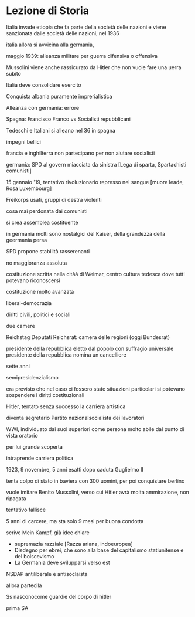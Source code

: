 # Lezione di Storia

Italia invade etiopia che fa parte della società delle nazioni e viene sanzionata dalle società delle nazioni, nel 1936

italia allora si avvicina alla germania,

maggio 1939: alleanza militare per guerra difensiva o offensiva

Mussolini viene anche rassicurato da Hitler che non vuole fare una uerra subito

Italia deve consolidare esercito

Conquista albania puramente imprerialistica


Alleanza con germania: errore


Spagna: Francisco Franco vs Socialisti repubblicani

Tedeschi e Italiani si alleano nel 36 in spagna

impegni bellici


francia e inghilterra non partecipano per non aiutare socialisti


germania: SPD al govern miacciata da sinistra [Lega di sparta, Spartachisti comunisti]

15 gennaio '19, tentativo rivoluzionario represso nel sangue [muore leade, Rosa Luxembourg]

Freikorps usati, gruppi di destra violenti

cosa mai perdonata dai comunisti

si crea assemblea costituente

in germania molti sono nostalgici del Kaiser, della grandezza della geermania persa

SPD propone stabilità
rasserenanti

no maggioranza assoluta

costituzione scritta nella citàà di Weimar, centro cultura tedesca dove tutti potevano riconoscersi

costituzione molto avanzata

liberal-democrazia

diritti civili, politici e sociali

due camere



Reichstag Deputati
Reichsrat: camera delle regioni (oggi Bundesrat)

presidente della repubblica eletto dal popolo con suffragio universale
presidente della repubblica nomina un cancelliere

sette anni

semipresidenzialismo 

era previsto che nel caso ci fossero state situazioni particolari si potevano sospendere i diritti costituzionali


Hitler, tentato senza successo la carriera artistica

diventa segretario Partito nazionalsocialista dei lavoratori


WWI, individuato dai suoi superiori come persona molto abile dal punto di vista oratorio


per lui grande scoperta

intraprende carriera politica

1923, 9 novembre, 5 anni esatti dopo caduta Guglielmo II

tenta colpo di stato in baviera con 300 uomini, per poi conquistare berlino


vuole imitare Benito Mussolini, verso cui Hitler avrà molta ammirazione, non ripagata

tentativo fallisce

5 anni di carcere, ma sta solo 9 mesi per buona condotta

scrive Mein Kampf, già idee chiare

* supremazia razziale [Razza ariana, indoeuropea]
* Disdegno per ebrei, che sono alla base del capitalismo statiunitense e del bolscevismo
* La Germania deve svilupparsi verso est

NSDAP antiliberale e antisoclaista

allora partecila


Ss nasconocome guardie del corpo di hitler

prima SA
<!--stackedit_data:
eyJoaXN0b3J5IjpbMTQ5NTY0MjcxMywtMTczMDk1MTA2MywzNz
k2MDIzODZdfQ==
-->
